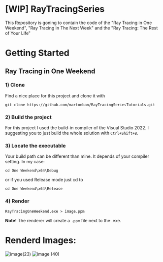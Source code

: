 # [WIP] RayTracingSeries
This Repository is goning to contain the code of the "Ray Tracing in One Weekend", "Ray Tracing in The Next Week" and the "Ray Tracing: The Rest of Your Life" 
<br>


# Getting Started
## Ray Tracing in One Weekend 
### 1) Clone 
Find a nice place for this project and clone it with 
```
git clone https://github.com/martonban/RayTracingSeriesTutorials.git
```

### 2) Build the project
For this project I used the build-in compiler of the Visual Studio 2022. I suggesting you to just build the whole solution with ```Ctrl+Shift+B```. 

### 3) Locate the executable
Your build path can be different than mine. It depends of your compiler setting. In my case:
```
cd One Weekend\x64\Debug
```
or if you used Release mode just cd to 
```
cd One Weekend\x64\Release
```

### 4) Render
```
RayTracingOneWeekend.exe > image.ppm
```
**Note!** The renderer will create a ```.ppm``` file next to the .exe.

# Renderd Images:
![image(23)](https://github.com/user-attachments/assets/f004b64e-1c60-47a0-8641-3147933c78c4)
![image (40)](https://github.com/user-attachments/assets/57fb7aed-b734-4791-87f4-46faa0737f0e)



